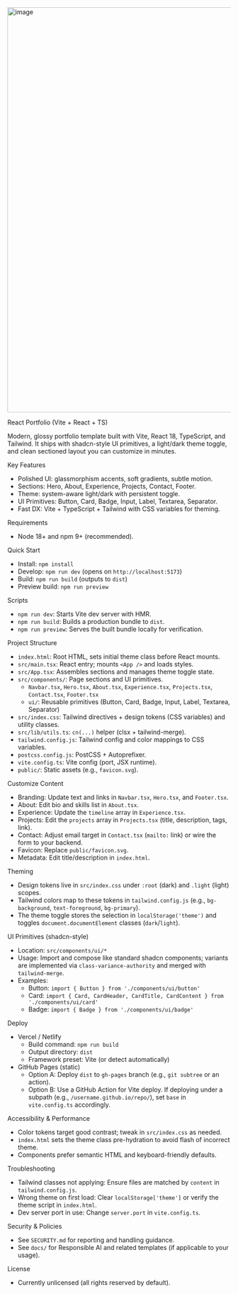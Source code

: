 <img width="1880" height="913" alt="image" src="https://github.com/user-attachments/assets/27dd031b-3c12-455e-a997-33820c1c4640" />

React Portfolio (Vite + React + TS)

Modern, glossy portfolio template built with Vite, React 18, TypeScript, and Tailwind. It ships with shadcn-style UI primitives, a light/dark theme toggle, and clean sectioned layout you can customize in minutes.

Key Features

- Polished UI: glassmorphism accents, soft gradients, subtle motion.
- Sections: Hero, About, Experience, Projects, Contact, Footer.
- Theme: system-aware light/dark with persistent toggle.
- UI Primitives: Button, Card, Badge, Input, Label, Textarea, Separator.
- Fast DX: Vite + TypeScript + Tailwind with CSS variables for theming.

Requirements

- Node 18+ and npm 9+ (recommended).

Quick Start

- Install: `npm install`
- Develop: `npm run dev` (opens on `http://localhost:5173`)
- Build: `npm run build` (outputs to `dist`)
- Preview build: `npm run preview`

Scripts

- `npm run dev`: Starts Vite dev server with HMR.
- `npm run build`: Builds a production bundle to `dist`.
- `npm run preview`: Serves the built bundle locally for verification.

Project Structure

- `index.html`: Root HTML, sets initial theme class before React mounts.
- `src/main.tsx`: React entry; mounts `<App />` and loads styles.
- `src/App.tsx`: Assembles sections and manages theme toggle state.
- `src/components/`: Page sections and UI primitives.
  - `Navbar.tsx`, `Hero.tsx`, `About.tsx`, `Experience.tsx`, `Projects.tsx`, `Contact.tsx`, `Footer.tsx`
  - `ui/`: Reusable primitives (Button, Card, Badge, Input, Label, Textarea, Separator)
- `src/index.css`: Tailwind directives + design tokens (CSS variables) and utility classes.
- `src/lib/utils.ts`: `cn(...)` helper (clsx + tailwind-merge).
- `tailwind.config.js`: Tailwind config and color mappings to CSS variables.
- `postcss.config.js`: PostCSS + Autoprefixer.
- `vite.config.ts`: Vite config (port, JSX runtime).
- `public/`: Static assets (e.g., `favicon.svg`).

Customize Content

- Branding: Update text and links in `Navbar.tsx`, `Hero.tsx`, and `Footer.tsx`.
- About: Edit bio and skills list in `About.tsx`.
- Experience: Update the `timeline` array in `Experience.tsx`.
- Projects: Edit the `projects` array in `Projects.tsx` (title, description, tags, link).
- Contact: Adjust email target in `Contact.tsx` (`mailto:` link) or wire the form to your backend.
- Favicon: Replace `public/favicon.svg`.
- Metadata: Edit title/description in `index.html`.

Theming

- Design tokens live in `src/index.css` under `:root` (dark) and `.light` (light) scopes.
- Tailwind colors map to these tokens in `tailwind.config.js` (e.g., `bg-background`, `text-foreground`, `bg-primary`).
- The theme toggle stores the selection in `localStorage('theme')` and toggles `document.documentElement` classes (`dark`/`light`).

UI Primitives (shadcn-style)

- Location: `src/components/ui/*`
- Usage: Import and compose like standard shadcn components; variants are implemented via `class-variance-authority` and merged with `tailwind-merge`.
- Examples:
  - Button: `import { Button } from './components/ui/button'`
  - Card: `import { Card, CardHeader, CardTitle, CardContent } from './components/ui/card'`
  - Badge: `import { Badge } from './components/ui/badge'`

Deploy

- Vercel / Netlify
  - Build command: `npm run build`
  - Output directory: `dist`
  - Framework preset: Vite (or detect automatically)
- GitHub Pages (static)
  - Option A: Deploy `dist` to `gh-pages` branch (e.g., `git subtree` or an action).
  - Option B: Use a GitHub Action for Vite deploy. If deploying under a subpath (e.g., `/username.github.io/repo/`), set `base` in `vite.config.ts` accordingly.

Accessibility & Performance

- Color tokens target good contrast; tweak in `src/index.css` as needed.
- `index.html` sets the theme class pre-hydration to avoid flash of incorrect theme.
- Components prefer semantic HTML and keyboard-friendly defaults.

Troubleshooting

- Tailwind classes not applying: Ensure files are matched by `content` in `tailwind.config.js`.
- Wrong theme on first load: Clear `localStorage['theme']` or verify the theme script in `index.html`.
- Dev server port in use: Change `server.port` in `vite.config.ts`.

Security & Policies

- See `SECURITY.md` for reporting and handling guidance.
- See `docs/` for Responsible AI and related templates (if applicable to your usage).

License

- Currently unlicensed (all rights reserved by default).

